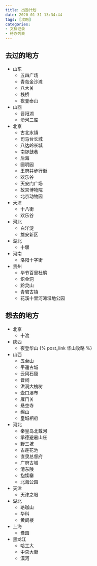 ```yaml
---
title: 出游计划
date: 2020-01-31 13:34:44
tags: [攻略]
categories:
- 文档记录
- 待办列表
---
```


## 去过的地方

- 山东
  - 五四广场
  - 青岛金沙滩
  - 八大关
  - 栈桥
  - 夜登泰山
- 山西
  - 晋阳湖
  - 汾河二库
- 北京
  - 古北水镇
  - 司马台长城
  - 八达岭长城
  - 南锣鼓巷
  - 后海
  - 圆明园
  - 王府井步行街
  - 欢乐谷
  - 天安门广场
  - 故宫博物院
  - 北京动物园
- 天津
  - 十八街
  - 欢乐谷
- 河北
  - 白洋淀
  - 雄安新区
- 湖北
  - 十堰
- 河南
  - 洛阳十字街
- 贵州
  - 毕节百里杜鹃
  - 织金洞
  - 黔灵山
  - 青岩古镇
  - 花溪十里河滩湿地公园

## 想去的地方

- 北京
  - 十渡
- 陕西
  - 夜登华山 {% post_link 华山攻略 %}
- 山西
  - 五台山
  - 平遥古城
  - 云冈石窟
  - 晋祠
  - 洪洞大槐树
  - 壶口瀑布
  - 雁门关
  - 悬空寺
  - 绵山
  - 皇城相府
- 河北
  - 秦皇岛北戴河
  - 承德避暑山庄
  - 野三坡
  - 古莲花池
  - 直隶总督府
  - 广府古城
  - 清东陵
  - 抱犊寨
  - 北海公园
- 天津
  - 天津之眼
- 湖北
  - 珞珈山
  - 华科
  - 黄鹤楼
- 上海
  - 豫园
- 黑龙江
  - 哈工大
  - 中央大街
  - 漠河